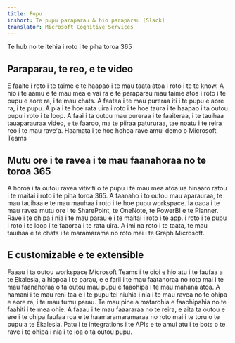```yaml
---
title: Pupu
inshort: Te pupu paraparau & hio paraparau [Slack]
translator: Microsoft Cognitive Services
---
```



Te hub no te itehia i roto i te piha toroa 365 

## Paraparau, te reo, e te video
E faaite i roto i te taime e te haapao i te mau taata atoa i roto i te te know. A hio i te aamu e te mau mea e vai ra e te paraparau mau taime atoa i roto i te pupu e aore ra, i te mau chats. A faataa i te mau pureraa iti i te pupu e aore ra, i te pupu. A pia i te hoe rata uira i roto i te hoe taura i te haapao i ta outou pupu i roto i te loop. A faai i ta outou mau pureraa i te faaiteraa, i te tauihaa tauaparauraa video, e te faaroo, ma te piiraa patururaa, tae noatu i te reira reo i te mau raveʻa. 
Haamata i te hoe hohoa rave amui demo o Microsoft Teams 

## Mutu ore i te ravea i te mau faanahoraa no te toroa 365
A horoa i ta outou ravea vitiviti o te pupu i te mau mea atoa ua hinaaro ratou i te maitai i roto i te piha toroa 365. A faanaho i to outou mau aparauraa, te mau tauihaa e te mau mauhaa i roto i te hoe pupu workspace. Ia oaoa i te mau ravea mutu ore i te SharePoint, te OneNote, te PowerBI e te Planner. Rave i te ohipa i nia i te mau parau e i te maitai i roto i te app. i roto i te pupu i roto i te loop i te faaoraa i te rata uira. A imi na roto i te taata, te mau tauihaa e te chats i te maramarama no roto mai i te Graph Microsoft. 

## E customizable e te extensible
Faaau i ta outou workspace Microsoft Teams i te oioi e hio atu i te faufaa a te Ekalesia, a hiopoa i te parau, e e farii i te mau faatanoraa no roto mai i te mau faanahoraa o ta outou mau pupu e faaohipa i te mau mahana atoa. A hamani i te mau reni taa e i te pupu tei niuhia i nia i te mau ravea no te ohipa e aore ra, i te mau tumu parau. Te mau pine a matarohia e faaohipahia no te faahiti i te mea ohie. A faaau i te mau faaararaa no te reira, e aita ta outou e ere i te ohipa faufaa roa e te haamaramaramaraa no roto mai i te toru o te pupu a te Ekalesia. Patu i te integrations i te APIs e te amui atu i te bots o te rave i te ohipa i nia i te ioa o ta outou pupu. 






